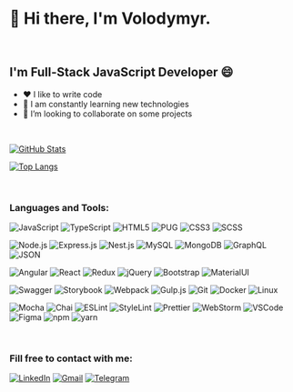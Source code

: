 # 👋 Hi there, I'm Volodymyr.

<br>

## I'm Full-Stack JavaScript Developer 😄

- ❤️ I like to write code
- 🥅 I am constantly learning new technologies
- 👯 I’m looking to collaborate on some projects

<br>

[![GitHub Stats](https://github-readme-stats.vercel.app/api?username=z347&theme=dark&show_icons=true&hide=issues,contribs)](https://github.com/z347)

[![Top Langs](https://github-readme-stats.vercel.app/api/top-langs/?username=z347&theme=dark&hide=jupyter%20notebook,php,vue,html,css,go&langs_count=8&layout=compact)](https://github.com/z347)

<br>

### Languages and Tools:
![JavaScript](https://img.shields.io/badge/-JavaScript-090909?style=for-the-badge&logo=JavaScript)
![TypeScript](https://img.shields.io/badge/-TypeScript-090909?style=for-the-badge&logo=TypeScript)
![HTML5](https://img.shields.io/badge/-HTML5-090909?style=for-the-badge&logo=HTML5)
![PUG](https://img.shields.io/badge/-pug-090909?style=for-the-badge&logo=pug)
![CSS3](https://img.shields.io/badge/-CSS3-090909?style=for-the-badge&logo=CSS3)
![SCSS](https://img.shields.io/badge/-SCSS-090909?style=for-the-badge&logo=SASS)

![Node.js](https://img.shields.io/badge/-Node.js-090909?style=for-the-badge&logo=Node.js)
![Express.js](https://img.shields.io/badge/-Express.js-090909?style=for-the-badge&logo=Express)
![Nest.js](https://img.shields.io/badge/-Nest.js-090909?style=for-the-badge&logo=Nestjs)
![MySQL](https://img.shields.io/badge/-MySQL-090909?style=for-the-badge&logo=MySQL)
![MongoDB](https://img.shields.io/badge/-MongoDB-090909?style=for-the-badge&logo=MongoDB)
![GraphQL](https://img.shields.io/badge/-GraphQL-090909?style=for-the-badge&logo=GraphQL)
![JSON](https://img.shields.io/badge/-json-090909?style=for-the-badge&logo=json)

![Angular](https://img.shields.io/badge/-Angular-090909?style=for-the-badge&logo=angular)
![React](https://img.shields.io/badge/-React-090909?style=for-the-badge&logo=react)
![Redux](https://img.shields.io/badge/-Redux-090909?style=for-the-badge&logo=redux)
![jQuery](https://img.shields.io/badge/-jQuery-090909?style=for-the-badge&logo=jQuery)
![Bootstrap](https://img.shields.io/badge/-Bootstrap-090909?style=for-the-badge&logo=Bootstrap)
![MaterialUI](https://img.shields.io/badge/-MaterialUI-090909?style=for-the-badge&logo=MaterialUI)

![Swagger](https://img.shields.io/badge/-Swagger-090909?style=for-the-badge&logo=Swagger)
![Storybook](https://img.shields.io/badge/-Storybook-090909?style=for-the-badge&logo=Storybook)
![Webpack](https://img.shields.io/badge/-Webpack-090909?style=for-the-badge&logo=Webpack)
![Gulp.js](https://img.shields.io/badge/-Gulp-090909?style=for-the-badge&logo=Gulp)
![Git](https://img.shields.io/badge/-Git-090909?style=for-the-badge&logo=Git)
![Docker](https://img.shields.io/badge/-Docker-090909?style=for-the-badge&logo=Docker)
![Linux](https://img.shields.io/badge/-Linux-090909?style=for-the-badge&logo=Linux)

![Mocha](https://img.shields.io/badge/-Mocha-090909?style=for-the-badge&logo=Mocha)
![Chai](https://img.shields.io/badge/-Chai-090909?style=for-the-badge&logo=Chai)
![ESLint](https://img.shields.io/badge/-ESLint-090909?style=for-the-badge&logo=ESLint)
![StyleLint](https://img.shields.io/badge/-StyleLint-090909?style=for-the-badge&logo=StyleLint)
![Prettier](https://img.shields.io/badge/-Prettier-090909?style=for-the-badge&logo=Prettier)
![WebStorm](https://img.shields.io/badge/-WebStorm-090909?style=for-the-badge&logo=WebStorm)
![VSCode](https://img.shields.io/badge/-VSCode-090909?style=for-the-badge&logo=visualstudiocode)
![Figma](https://img.shields.io/badge/-Figma-090909?style=for-the-badge&logo=Figma)
![npm](https://img.shields.io/badge/-npm-090909?style=for-the-badge&logo=npm)
![yarn](https://img.shields.io/badge/-yarn-090909?style=for-the-badge&logo=yarn)

<br>

### Fill free to contact with me:
[![LinkedIn](https://img.shields.io/badge/-linkedin-090909?style=for-the-badge&logo=linkedin)](https://www.linkedin.com/in/shylo-volodymyr)
[![Gmail](https://img.shields.io/badge/-gmail-090909?style=for-the-badge&logo=gmail)](mailto:shulo.vova@gmail.com)
[![Telegram](https://img.shields.io/badge/-telegram-090909?style=for-the-badge&logo=telegram)](https://telegram.im/@pro100volodymyr)
